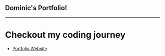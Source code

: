 ## Dominic's Portfolio!
___
# Checkout my coding journey

- [Portfolio Website](https://dominc-portfolio.vercel.app/)
